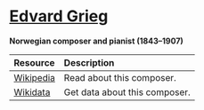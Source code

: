 # [Edvard Grieg][composer]

__Norwegian composer and pianist (1843–1907)__

[composer]: https://musescore.com/openscore-string-quartets/sets?order=title&text=Grieg,+Edvard

Resource | Description
:---|:---
[Wikipedia] | Read about this composer.
[Wikidata] | Get data about this composer.

[Wikipedia]: https://en.wikipedia.org/wiki/Edvard_Grieg
[Wikidata]: https://www.wikidata.org/wiki/Q80621
